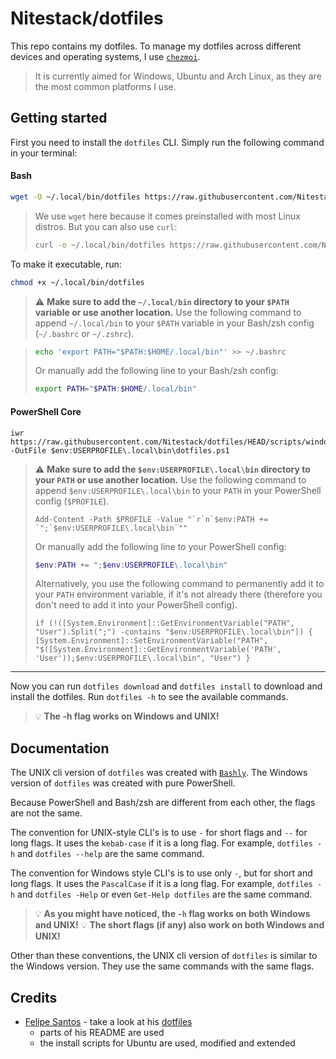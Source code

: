 # Nitestack/dotfiles

This repo contains my dotfiles. To manage my dotfiles across different devices and operating systems, I use [`chezmoi`](https://chezmoi.io/).

> It is currently aimed for Windows, Ubuntu and Arch Linux, as they are the most common platforms I use.

## Getting started

First you need to install the `dotfiles` CLI. Simply run the following command in your terminal:

#### Bash

```sh
wget -O ~/.local/bin/dotfiles https://raw.githubusercontent.com/Nitestack/dotfiles/HEAD/scripts/unix/dotfiles
```

> We use `wget` here because it comes preinstalled with most Linux distros. But you can also use `curl`:
>
> ```sh
> curl -o ~/.local/bin/dotfiles https://raw.githubusercontent.com/Nitestack/dotfiles/HEAD/scripts/unix/dotfiles
> ```

To make it executable, run:

```sh
chmod +x ~/.local/bin/dotfiles
```

> :warning: **Make sure to add the `~/.local/bin` directory to your `$PATH` variable or use another location.**
> Use the following command to append `~/.local/bin` to your `$PATH` variable in your Bash/zsh config (`~/.bashrc` or `~/.zshrc`).

> ```sh
> echo 'export PATH="$PATH:$HOME/.local/bin"' >> ~/.bashrc
> ```
>
> Or manually add the following line to your Bash/zsh config:
>
> ```bash
> export PATH="$PATH:$HOME/.local/bin"
> ```

#### PowerShell Core

```pwsh
iwr https://raw.githubusercontent.com/Nitestack/dotfiles/HEAD/scripts/windows/dotfiles.ps1 -OutFile $env:USERPROFILE\.local\bin\dotfiles.ps1
```

> :warning: **Make sure to add the `$env:USERPROFILE\.local\bin` directory to your `PATH` or use another location.**
> Use the following command to append `$env:USERPROFILE\.local\bin` to your `PATH` in your PowerShell config (`$PROFILE`).
>
> ```pwsh
> Add-Content -Path $PROFILE -Value "`r`n`$env:PATH += `";`$env:USERPROFILE\.local\bin`""
> ```
>
> Or manually add the following line to your PowerShell config:
>
> ```ps1
> $env:PATH += ";$env:USERPROFILE\.local\bin"
> ```
>
> Alternatively, you use the following command to permanently add it to your `PATH` environment variable, if it's not already there (therefore you don't need to add it into your PowerShell config).
>
> ```pwsh
> if (!([System.Environment]::GetEnvironmentVariable("PATH", "User").Split(";") -contains "$env:USERPROFILE\.local\bin")) { [System.Environment]::SetEnvironmentVariable("PATH", "$([System.Environment]::GetEnvironmentVariable('PATH', 'User'));$env:USERPROFILE\.local\bin", "User") }
> ```

---

Now you can run `dotfiles download` and `dotfiles install` to download and install the dotfiles. Run `dotfiles -h` to see the available commands.

> :bulb: **The -h flag works on Windows and UNIX!**

## Documentation

The UNIX cli version of `dotfiles` was created with [`Bashly`](https://bashly.dannyb.co).
The Windows version of `dotfiles` was created with pure PowerShell.

Because PowerShell and Bash/zsh are different from each other, the flags are not the same.

The convention for UNIX-style CLI's is to use `-` for short flags and `--` for long flags. It uses the `kebab-case` if it is a long flag.
For example, `dotfiles -h` and `dotfiles --help` are the same command.

The convention for Windows style CLI's is to use only `-`, but for short and long flags. It uses the `PascalCase` if it is a long flag.
For example, `dotfiles -h` and `dotfiles -Help` or even `Get-Help dotfiles` are the same command.

> :bulb: **As you might have noticed, the `-h` flag works on both Windows and UNIX!**
> :bulb: **The short flags (if any) also work on both Windows and UNIX!**

Other than these conventions, the UNIX cli version of `dotfiles` is similar to the Windows version. They use the same commands with the same flags.

## Credits

- [Felipe Santos](https://github.com/felipecrs) - take a look at his [dotfiles](https://github.com/felipecrs/dotfiles)
  - parts of his README are used
  - the install scripts for Ubuntu are used, modified and extended
